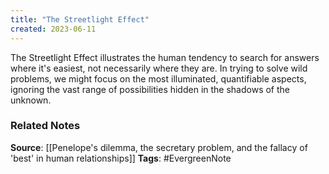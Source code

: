 ```yaml
---
title: "The Streetlight Effect"
created: 2023-06-11
---
```


The Streetlight Effect illustrates the human tendency to search for answers where it's easiest, not necessarily where they are. In trying to solve wild problems, we might focus on the most illuminated, quantifiable aspects, ignoring the vast range of possibilities hidden in the shadows of the unknown.

### Related Notes
**Source**: [[Penelope's dilemma, the secretary problem, and the fallacy of 'best' in human relationships]]
**Tags**: #EvergreenNote
